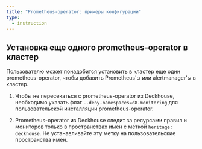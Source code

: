 ```yaml
---
title: "Prometheus-operator: примеры конфигурации"
type:
  - instruction
---
```


## Установка еще одного prometheus-operator в кластер

Пользователю может понадобится установить в кластер еще один prometheus-operator, 
чтобы добавить Prometheus'ы или alertmanager'ы в кластер. 

1. Чтобы не пересекаться с prometheus-operator из Deckhouse, необходимо указать флаг
   `--deny-namespaces=d8-monitoring` для пользовательской инсталляции prometheus-operator.

2. Prometheus-operator из Deckhouse следит за ресурсами правил и мониторов только в пространствах имен
   с меткой `heritage: deckhouse`. Не устанавливайте эту метку на пользовательские пространства имен.
